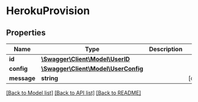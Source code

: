 # HerokuProvision

## Properties
Name | Type | Description | Notes
------------ | ------------- | ------------- | -------------
**id** | [**\Swagger\Client\Model\UserID**](UserID.md) |  | 
**config** | [**\Swagger\Client\Model\UserConfig**](UserConfig.md) |  | 
**message** | **string** |  | [optional] 

[[Back to Model list]](../README.md#documentation-for-models) [[Back to API list]](../README.md#documentation-for-api-endpoints) [[Back to README]](../README.md)


